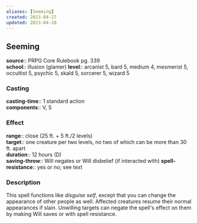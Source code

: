 ```yaml
---
aliases: [Seeming]
created: 2023-04-27
updated: 2023-04-28
---
```


## Seeming

**source**:: PRPG Core Rulebook pg. 339  
**school**:: illusion (glamer)
**level**:: arcanist 5, bard 5, medium 4, mesmerist 5, occultist 5, psychic 5, skald 5, sorcerer 5, wizard 5

### Casting

**casting-time**:: 1 standard action  
**components**:: V, S

### Effect

**range**:: close (25 ft. + 5 ft./2 levels)  
**target**:: one creature per two levels, no two of which can be more than 30 ft. apart  
**duration**:: 12 hours (D)  
**saving-throw**:: Will negates or Will disbelief (if interacted with)
**spell-resistance**:: yes or no; see text

### Description

This spell functions like *disguise self*, except that you can change the appearance of other people as well. Affected creatures resume their normal appearances if slain. Unwilling targets can negate the spell's effect on them by making Will saves or with spell resistance.
